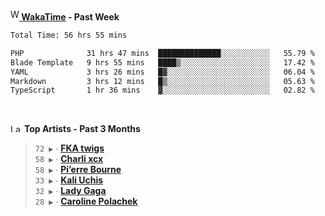 <img src="https://github.com/dxnter/dxnter/assets/17434202/67b21fa4-d36d-46f9-9dec-f23d976b00ef" alt="WakaTime Logo" width="14" height="18"/><a href="https://wakatime.com/@dxnter" target="_blank"><strong> WakaTime</strong></a><strong> - Past Week</strong>

<!--START_SECTION:waka-->

```txt
Total Time: 56 hrs 55 mins

PHP              31 hrs 47 mins  ██████████████░░░░░░░░░░░   55.79 %
Blade Template   9 hrs 55 mins   ████▒░░░░░░░░░░░░░░░░░░░░   17.42 %
YAML             3 hrs 26 mins   █▓░░░░░░░░░░░░░░░░░░░░░░░   06.04 %
Markdown         3 hrs 12 mins   █▒░░░░░░░░░░░░░░░░░░░░░░░   05.63 %
TypeScript       1 hr 36 mins    ▓░░░░░░░░░░░░░░░░░░░░░░░░   02.82 %
```

<!--END_SECTION:waka-->

<br/>

<!--START_LASTFM_ARTISTS:{"period": "3month", "rows": 6}-->
<a href="https://last.fm" target="_blank"><img src="https://user-images.githubusercontent.com/17434202/215290617-e793598d-d7c9-428f-9975-156db1ba89cc.svg" alt="Last.fm Logo" width="18" height="13"/></a> **Top Artists - Past 3 Months**

> `72 ▶️` ∙ **[FKA twigs](https://www.last.fm/music/FKA+twigs)**<br/>
> `58 ▶️` ∙ **[Charli xcx](https://www.last.fm/music/Charli+xcx)**<br/>
> `58 ▶️` ∙ **[Pi’erre Bourne](https://www.last.fm/music/Pi%E2%80%99erre+Bourne)**<br/>
> `33 ▶️` ∙ **[Kali Uchis](https://www.last.fm/music/Kali+Uchis)**<br/>
> `32 ▶️` ∙ **[Lady Gaga](https://www.last.fm/music/Lady+Gaga)**<br/>
> `28 ▶️` ∙ **[Caroline Polachek](https://www.last.fm/music/Caroline+Polachek)**<br/>
<!--END_LASTFM_ARTISTS-->
